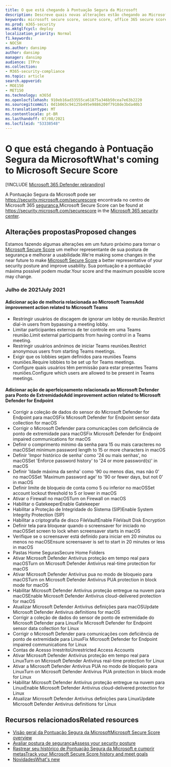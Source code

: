 ```yaml
---
title: O que está chegando à Pontuação Segura da Microsoft
description: Descreve quais novas alterações estão chegando ao Microsoft Secure Score no centro Microsoft 365 segurança.
keywords: microsoft secure score, secure score, office 365 secure score, microsoft security score, microsoft 365 security center, improvement actions
ms.prod: m365-security
ms.mktglfcycl: deploy
localization_priority: Normal
f1.keywords:
- NOCSH
ms.author: dansimp
author: dansimp
manager: dansimp
audience: ITPro
ms.collection:
- M365-security-compliance
ms.topic: article
search.appverid:
- MOE150
- MET150
ms.technology: m365d
ms.openlocfilehash: 910eb16ad33555ca61875a346b50cea7e63b2220
ms.sourcegitcommit: 0d1b065c94125b495e9886200f7918de3bda40b3
ms.translationtype: MT
ms.contentlocale: pt-BR
ms.lasthandoff: 07/08/2021
ms.locfileid: "53338548"
---
```

# <a name="whats-coming-to-microsoft-secure-score"></a><span data-ttu-id="749cf-104">O que está chegando à Pontuação Segura da Microsoft</span><span class="sxs-lookup"><span data-stu-id="749cf-104">What's coming to Microsoft Secure Score</span></span>

[!INCLUDE [Microsoft 365 Defender rebranding](../includes/microsoft-defender.md)]

<span data-ttu-id="749cf-105">A Pontuação Segura da Microsoft pode ser https://security.microsoft.com/securescore encontrada no centro de Microsoft 365 [segurança.](overview-security-center.md)</span><span class="sxs-lookup"><span data-stu-id="749cf-105">Microsoft Secure Score can be found at https://security.microsoft.com/securescore in the [Microsoft 365 security center](overview-security-center.md).</span></span>

## <a name="proposed-changes"></a><span data-ttu-id="749cf-106">Alterações propostas</span><span class="sxs-lookup"><span data-stu-id="749cf-106">Proposed changes</span></span>

<span data-ttu-id="749cf-107">Estamos fazendo algumas alterações em um futuro próximo para tornar o [Microsoft Secure Score](microsoft-secure-score.md) um melhor representante de sua postura de segurança e melhorar a usabilidade.</span><span class="sxs-lookup"><span data-stu-id="749cf-107">We're making some changes in the near future to make [Microsoft Secure Score](microsoft-secure-score.md) a better representative of your security posture and improve usability.</span></span> <span data-ttu-id="749cf-108">Sua pontuação e a pontuação máxima possível podem mudar.</span><span class="sxs-lookup"><span data-stu-id="749cf-108">Your score and the maximum possible score may change.</span></span>

### <a name="july-2021"></a><span data-ttu-id="749cf-109">Julho de 2021</span><span class="sxs-lookup"><span data-stu-id="749cf-109">July 2021</span></span>

#### <a name="add-improvement-action-related-to-microsoft-teams"></a><span data-ttu-id="749cf-110">Adicionar ação de melhoria relacionada ao Microsoft Teams</span><span class="sxs-lookup"><span data-stu-id="749cf-110">Add improvement action related to Microsoft Teams</span></span>

- <span data-ttu-id="749cf-111">Restringir usuários de discagem de ignorar um lobby de reunião.</span><span class="sxs-lookup"><span data-stu-id="749cf-111">Restrict dial-in users from bypassing a meeting lobby.</span></span>
- <span data-ttu-id="749cf-112">Limitar participantes externos de ter controle em uma Teams reunião.</span><span class="sxs-lookup"><span data-stu-id="749cf-112">Limit external participants from having control in a Teams meeting.</span></span>
- <span data-ttu-id="749cf-113">Restringir usuários anônimos de iniciar Teams reuniões.</span><span class="sxs-lookup"><span data-stu-id="749cf-113">Restrict anonymous users from starting Teams meetings.</span></span>
- <span data-ttu-id="749cf-114">Exigir que os lobbies sejam definidos para reuniões Teams reuniões.</span><span class="sxs-lookup"><span data-stu-id="749cf-114">Require lobbies to be set up for Teams meetings.</span></span>
- <span data-ttu-id="749cf-115">Configure quais usuários têm permissão para estar presentes Teams reuniões.</span><span class="sxs-lookup"><span data-stu-id="749cf-115">Configure which users are allowed to be present in Teams meetings.</span></span>

#### <a name="add-improvement-action-related-to-microsoft-defender-for-endpoint"></a><span data-ttu-id="749cf-116">Adicionar ação de aperfeiçoamento relacionada ao Microsoft Defender para Ponto de Extremidade</span><span class="sxs-lookup"><span data-stu-id="749cf-116">Add improvement action related to Microsoft Defender for Endpoint</span></span>
- <span data-ttu-id="749cf-117">Corrigir a coleção de dados do sensor do Microsoft Defender for Endpoint para macOS</span><span class="sxs-lookup"><span data-stu-id="749cf-117">Fix Microsoft Defender for Endpoint sensor data collection for macOS</span></span>
- <span data-ttu-id="749cf-118">Corrigir o Microsoft Defender para comunicações com deficiência de ponto de extremidade para macOS</span><span class="sxs-lookup"><span data-stu-id="749cf-118">Fix Microsoft Defender for Endpoint impaired communications for macOS</span></span>
- <span data-ttu-id="749cf-119">Definir o comprimento mínimo da senha para 15 ou mais caracteres no macOS</span><span class="sxs-lookup"><span data-stu-id="749cf-119">Set minimum password length to 15 or more characters in macOS</span></span>
- <span data-ttu-id="749cf-120">Definir 'Impor histórico de senha' como '24 ou mais senhas', no macOS</span><span class="sxs-lookup"><span data-stu-id="749cf-120">Set 'Enforce password history' to '24 or more password(s)' in macOS</span></span>
- <span data-ttu-id="749cf-121">Definir 'Idade máxima da senha' como '90 ou menos dias, mas não 0' no macOS</span><span class="sxs-lookup"><span data-stu-id="749cf-121">Set 'Maximum password age' to '90 or fewer days, but not 0' in macOS</span></span>
- <span data-ttu-id="749cf-122">Definir limite de bloqueio de conta como 5 ou inferior no macOS</span><span class="sxs-lookup"><span data-stu-id="749cf-122">Set account lockout threshold to 5 or lower in macOS</span></span>
- <span data-ttu-id="749cf-123">Ativar o Firewall no macOS</span><span class="sxs-lookup"><span data-stu-id="749cf-123">Turn on Firewall on macOS</span></span>
- <span data-ttu-id="749cf-124">Habilitar o Gatekeeper</span><span class="sxs-lookup"><span data-stu-id="749cf-124">Enable Gatekeeper</span></span>
- <span data-ttu-id="749cf-125">Habilitar a Proteção de Integridade do Sistema (SIP)</span><span class="sxs-lookup"><span data-stu-id="749cf-125">Enable System Integrity Protection (SIP)</span></span>
- <span data-ttu-id="749cf-126">Habilitar a criptografia de disco FileVault</span><span class="sxs-lookup"><span data-stu-id="749cf-126">Enable FileVault Disk Encryption</span></span>
- <span data-ttu-id="749cf-127">Definir tela para bloquear quando o screensaver for iniciado no macOS</span><span class="sxs-lookup"><span data-stu-id="749cf-127">Set screen to lock when screensaver starts in macOS</span></span>
- <span data-ttu-id="749cf-128">Verifique se o screensaver está definido para iniciar em 20 minutos ou menos no macOS</span><span class="sxs-lookup"><span data-stu-id="749cf-128">Ensure screensaver is set to start in 20 minutes or less in macOS</span></span>
- <span data-ttu-id="749cf-129">Pastas Home Seguras</span><span class="sxs-lookup"><span data-stu-id="749cf-129">Secure Home Folders</span></span>
- <span data-ttu-id="749cf-130">Ativar Microsoft Defender Antivírus proteção em tempo real para macOS</span><span class="sxs-lookup"><span data-stu-id="749cf-130">Turn on Microsoft Defender Antivirus real-time protection for macOS</span></span>
- <span data-ttu-id="749cf-131">Ativar Microsoft Defender Antivírus pua no modo de bloqueio para macOS</span><span class="sxs-lookup"><span data-stu-id="749cf-131">Turn on Microsoft Defender Antivirus PUA protection in block mode for macOS</span></span>
- <span data-ttu-id="749cf-132">Habilitar Microsoft Defender Antivírus proteção entregue na nuvem para macOS</span><span class="sxs-lookup"><span data-stu-id="749cf-132">Enable Microsoft Defender Antivirus cloud-delivered protection for macOS</span></span>
- <span data-ttu-id="749cf-133">Atualizar Microsoft Defender Antivírus definições para macOS</span><span class="sxs-lookup"><span data-stu-id="749cf-133">Update Microsoft Defender Antivirus definitions for macOS</span></span>
- <span data-ttu-id="749cf-134">Corrigir a coleção de dados do sensor de ponto de extremidade do Microsoft Defender para Linux</span><span class="sxs-lookup"><span data-stu-id="749cf-134">Fix Microsoft Defender for Endpoint sensor data collection for Linux</span></span>
- <span data-ttu-id="749cf-135">Corrigir o Microsoft Defender para comunicações com deficiência de ponto de extremidade para Linux</span><span class="sxs-lookup"><span data-stu-id="749cf-135">Fix Microsoft Defender for Endpoint impaired communications for Linux</span></span>
- <span data-ttu-id="749cf-136">Contas de Acesso Irrestrito</span><span class="sxs-lookup"><span data-stu-id="749cf-136">Unrestricted Access Accounts</span></span>
- <span data-ttu-id="749cf-137">Ativar Microsoft Defender Antivírus proteção em tempo real para Linux</span><span class="sxs-lookup"><span data-stu-id="749cf-137">Turn on Microsoft Defender Antivirus real-time protection for Linux</span></span>
- <span data-ttu-id="749cf-138">Ativar a Microsoft Defender Antivírus PUA no modo de bloqueio para Linux</span><span class="sxs-lookup"><span data-stu-id="749cf-138">Turn on Microsoft Defender Antivirus PUA protection in block mode for Linux</span></span>
- <span data-ttu-id="749cf-139">Habilitar Microsoft Defender Antivírus proteção entregue na nuvem para Linux</span><span class="sxs-lookup"><span data-stu-id="749cf-139">Enable Microsoft Defender Antivirus cloud-delivered protection for Linux</span></span>
- <span data-ttu-id="749cf-140">Atualizar Microsoft Defender Antivírus definições para Linux</span><span class="sxs-lookup"><span data-stu-id="749cf-140">Update Microsoft Defender Antivirus definitions for Linux</span></span>



## <a name="related-resources"></a><span data-ttu-id="749cf-141">Recursos relacionados</span><span class="sxs-lookup"><span data-stu-id="749cf-141">Related resources</span></span>

- [<span data-ttu-id="749cf-142">Visão geral da Pontuação Segura da Microsoft</span><span class="sxs-lookup"><span data-stu-id="749cf-142">Microsoft Secure Score overview</span></span>](microsoft-secure-score.md)
- [<span data-ttu-id="749cf-143">Avaliar postura de segurança</span><span class="sxs-lookup"><span data-stu-id="749cf-143">Assess your security posture</span></span>](microsoft-secure-score-improvement-actions.md)
- [<span data-ttu-id="749cf-144">Rastrear seu histórico de Pontuação Segura da Microsoft e cumprir metas</span><span class="sxs-lookup"><span data-stu-id="749cf-144">Track your Microsoft Secure Score history and meet goals</span></span>](microsoft-secure-score-history-metrics-trends.md)
- [<span data-ttu-id="749cf-145">Novidades</span><span class="sxs-lookup"><span data-stu-id="749cf-145">What's new</span></span>](microsoft-secure-score-whats-new.md)
